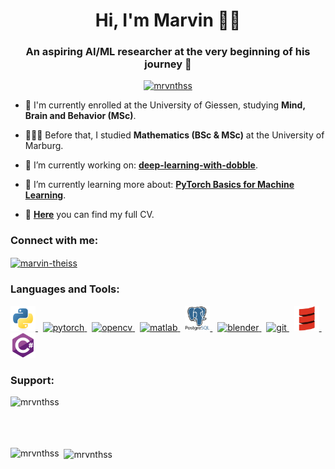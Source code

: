 <h1 align="center">Hi, I'm Marvin 👋🏼</h1>
<h3 align="center">An aspiring AI/ML researcher at the very beginning of his journey 🚀</h3>

<p align="center"> <a href="https://github.com/ryo-ma/github-profile-trophy"><img src="https://github-profile-trophy.vercel.app/?username=mrvnthss" alt="mrvnthss" /></a> </p>

- 🧠 I'm currently enrolled at the University of Giessen, studying **Mind, Brain and Behavior (MSc)**.

- 👨🏼‍🎓 Before that, I studied **Mathematics (BSc & MSc)** at the University of Marburg.

- 🔭 I’m currently working on: [**deep-learning-with-dobble**](https://github.com/mrvnthss/deep-learning-with-dobble).

- 🌱 I’m currently learning more about: [**PyTorch Basics for Machine Learning**](https://www.edx.org/learn/pytorch/ibm-pytorch-basics-for-machine-learning).

- 📜 [**Here**](https://drive.google.com/file/d/1owWP-IvVTILUx7_JO7EuOn6hKKJLsMN7/view?usp=sharing) you can find my full CV.

<h3 align="left">Connect with me:</h3>
<p align="left">
<a href="https://linkedin.com/in/marvin-theiss" target="blank"><img align="center" src="https://raw.githubusercontent.com/rahuldkjain/github-profile-readme-generator/master/src/images/icons/Social/linked-in-alt.svg" alt="marvin-theiss" width="40" height="30" /></a>
</p>

<h3 align="left">Languages and Tools:</h3>
<p align="left"> <a href="https://www.python.org" target="_blank" rel="noreferrer"> <img src="https://raw.githubusercontent.com/devicons/devicon/master/icons/python/python-original.svg" alt="python" width="40" height="40"/> </a> &nbsp; <a href="https://pytorch.org/" target="_blank" rel="noreferrer"> <img src="https://www.vectorlogo.zone/logos/pytorch/pytorch-icon.svg" alt="pytorch" width="40" height="40"/> </a> &nbsp; <a href="https://opencv.org/" target="_blank" rel="noreferrer"> <img src="https://www.vectorlogo.zone/logos/opencv/opencv-icon.svg" alt="opencv" width="40" height="40"/> </a> &nbsp; <a href="https://www.mathworks.com/" target="_blank" rel="noreferrer"> <img src="https://upload.wikimedia.org/wikipedia/commons/2/21/Matlab_Logo.png" alt="matlab" width="40" height="40"/> </a> &nbsp; <a href="https://www.postgresql.org" target="_blank" rel="noreferrer"> <img src="https://raw.githubusercontent.com/devicons/devicon/master/icons/postgresql/postgresql-original-wordmark.svg" alt="postgresql" width="40" height="40"/> </a> &nbsp; <a href="https://www.blender.org/" target="_blank" rel="noreferrer"> <img src="https://download.blender.org/branding/community/blender_community_badge_white.svg" alt="blender" width="40" height="40"/> </a> &nbsp; <a href="https://git-scm.com/" target="_blank" rel="noreferrer"> <img src="https://www.vectorlogo.zone/logos/git-scm/git-scm-icon.svg" alt="git" width="40" height="40"/> </a> &nbsp; <a href="https://www.scala-lang.org" target="_blank" rel="noreferrer"> <img src="https://raw.githubusercontent.com/devicons/devicon/master/icons/scala/scala-original.svg" alt="scala" width="40" height="40"/> </a> &nbsp; <a href="https://www.w3schools.com/cs/" target="_blank" rel="noreferrer"> <img src="https://raw.githubusercontent.com/devicons/devicon/master/icons/csharp/csharp-original.svg" alt="csharp" width="40" height="40"/> </a> </p>

<h3 align="left">Support:</h3>
<p> <a href="https://www.buymeacoffee.com/mrvnthss"> <img align="left" src="https://cdn.buymeacoffee.com/buttons/v2/default-yellow.png" height="50" width="210" alt="mrvnthss"/> </a> </p>

<br><br><br><br>

<p> <img align="left" src="https://github-readme-stats.vercel.app/api/top-langs?username=mrvnthss&show_icons=true&locale=en&layout=compact" alt="mrvnthss"/> </p>

<p> &nbsp; <img align="center" src="https://github-readme-stats.vercel.app/api?username=mrvnthss&show_icons=true&locale=en" alt="mrvnthss"/> </p>
